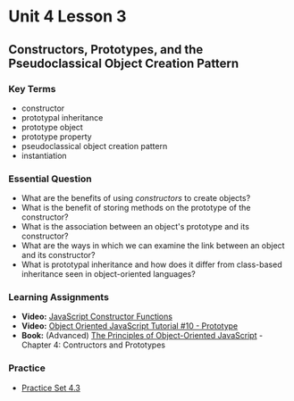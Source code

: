 # Unit 4 Lesson 3
## Constructors, Prototypes, and the Pseudoclassical Object Creation Pattern

### Key Terms
* constructor
* prototypal inheritance
* prototype object
* prototype property
* pseudoclassical object creation pattern
* instantiation

### Essential Question
* What are the benefits of using _constructors_ to create objects?
* What is the benefit of storing methods on the prototype of the constructor?
* What is the association between an object's prototype and its constructor?
* What are the ways in which we can examine the link between an object and its constructor?
* What is prototypal inheritance and how does it differ from class-based inheritance seen in object-oriented languages?

### Learning Assignments
* **Video:** [JavaScript Constructor Functions](https://www.youtube.com/watch?v=23AOrSN-wmI)
* **Video:** [Object Oriented JavaScript Tutorial #10 - Prototype](https://www.youtube.com/watch?v=4jb4AYEyhRc)
* **Book:** (Advanced) [The Principles of Object-Oriented JavaScript](http://www.r-5.org/files/books/computers/languages/escss/fp/Nicholas_C_Zakas-The_Principles_of_JavaScript-EN.pdf) - Chapter 4: Contructors and Prototypes

### Practice
* [Practice Set 4.3](https://github.com/The-Marcy-Lab-School/se-unit-4/tree/master/lesson-3-construtors_prototypes/practice)
